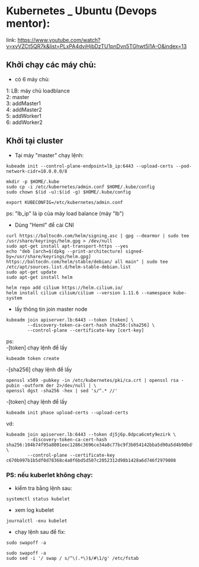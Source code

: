 # Kubernetes \_ Ubuntu (Devops mentor):

link: https://www.youtube.com/watch?v=xvVZCt5QR7k&list=PLxPA4dviHjbDzTU1pnDvn5TGhwt5l1A-O&index=13

## Khởi chạy các máy chủ:

- có 6 máy chủ:

1: LB: máy chủ loadblance<br>
2: master<br>
3: addMaster1<br>
4: addMaster2<br>
5: addWorker1<br>
6: addWorker2<br>

## Khởi tại cluster

- Tại máy "master" chạy lệnh:

```command
kubeadm init --control-plane-endpoint=lb_ip:6443 --upload-certs --pod-network-cidr=10.0.0.0/8
```

```command
mkdir -p $HOME/.kube
sudo cp -i /etc/kubernetes/admin.conf $HOME/.kube/config
sudo chown $(id -u):$(id -g) $HOME/.kube/config

export KUBECONFIG=/etc/kubernetes/admin.conf
```

ps: "lb_ip" là ip của máy load balance (máy "lb")

- Dùng "Heml" để cài CNI

```command
curl https://baltocdn.com/helm/signing.asc | gpg --dearmor | sudo tee /usr/share/keyrings/helm.gpg > /dev/null
sudo apt-get install apt-transport-https --yes
echo "deb [arch=$(dpkg --print-architecture) signed-by=/usr/share/keyrings/helm.gpg] https://baltocdn.com/helm/stable/debian/ all main" | sudo tee /etc/apt/sources.list.d/helm-stable-debian.list
sudo apt-get update
sudo apt-get install helm
```

```command
helm repo add cilium https://helm.cilium.io/
helm install cilium cilium/cilium --version 1.11.6 --namespace kube-system
```

- lấy thông tin join master node

```command
kubeadm join apiserver.lb:6443 --token [token] \
        --discovery-token-ca-cert-hash sha256:[sha256] \
        --control-plane --certificate-key [cert-key]
```

ps:<br> -[token] chạy lệnh để lấy

```command
kubeadm token create
```

-[sha256] chạy lệnh để lấy

```command
openssl x509 -pubkey -in /etc/kubernetes/pki/ca.crt | openssl rsa -pubin -outform der 2>/dev/null | \
openssl dgst -sha256 -hex | sed 's/^.* //'
```

-[token] chạy lệnh để lấy

```command
kubeadm init phase upload-certs --upload-certs
```

vd:

```command
kubeadm join apiserver.lb:6443 --token dj5j6p.0dpca6cmty9ezirk \
        --discovery-token-ca-cert-hash sha256:104b74f95a8001eec1286c3696ce34a8c77bc9f3b054142bba5d90a5d4b90bdf \
        --control-plane --certificate-key c670b997b1b5df0d78368c4a0f6bd5d507c2052312d98b1428a6d746f2979808
```

### PS: nếu kuberlet không chạy:

- kiểm tra bằng lệnh sau:

```command
systemctl status kubelet
```

- xem log kubelet

```command
journalctl -exu kubelet
```

- chạy lệnh sau để fix:

```command
sudo swapoff -a
```

```command
sudo swapoff -a
sudo sed -i '/ swap / s/^\(.*\)$/#\1/g' /etc/fstab
```
